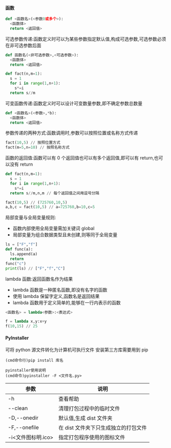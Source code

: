 #### 函数

```python
def <函数名>(<参数0或多个>):
  <函数体>
  return <返回值>
```

可选参数传递:函数定义时可以为某些参数指定默认值,构成可选参数,可选参数必须在非可选参数后面

```python
def 函数名(<非可选参数>,<可选参数>):
  <函数体>
  return <返回值>

def fact(n,m=1):
  s = 1
  for i in range(1,n+1):
    s*=i
  return s//m
```

可变函数传递:函数定义时可以设计可变数量参数,即不确定参数总数量

```python
def <函数名>(<参数>,*b):
  <函数体>
  return <返回值>
```

参数传递的两种方式:函数调用时,参数可以按照位置或名称方式传递

```python
fact(10,5) // 按照位置方式
fact(m=5,n=10) // 按照名称方式
```

函数的返回值:函数可以有 0 个返回值也可以有多个返回值,即可以有 return,也可以没有 return

```python
def fact(n,m=1):
  s = 1
  for i in range(1,n+1):
    s*=i
  return s//m,n,m // 每个返回值之间用逗号分隔

fact(10,5) // (725760,10,5)
a,b,c = fact(10,5) // a=725760,b=10,c=5
```

局部变量与全局变量规则:

- 函数内部使用全局变量需加关键词 global
- 局部变量为组合数据类型且未创建,则等同于全局变量

```python
ls = ["F","f"]
def func(a):
  ls.append(a)
  return
func("c")
print(ls) // ["F","f","C"]
```

lambda 函数:返回函数名作为结果

- lambda 函数是一种匿名函数,即没有名字的函数
- 使用 lambda 保留字定义,函数名是返回结果
- lambda 函数用于定义简单的,能够在一行内表示的函数

```python
<函数名> = lambda<参数>:<表达式>

f = lambda x,y:x+y
f(10,15) // 25
```

#### PyInstaller

可将 python 源文件转化为计算机可执行文件
安装第三方库需要用到 pip

```
(cmd命令行)pip install 库名
```

```
pyinstaller使用说明
(cmd命令)pyinstaller -F <文件名.py>
```

| 参数               | 说明                                 |
| ------------------ | ------------------------------------ |
| -h                 | 查看帮助                             |
| --clean            | 清理打包过程中的临时文件             |
| -D,--onedir        | 默认值,生成 dist 文件夹              |
| -F,--onefile       | 在 dist 文件夹下只生成独立的打包文件 |
| -i<文件图标明.ico> | 指定打包程序使用的图标文件           |
